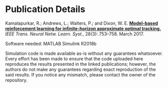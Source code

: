 # Publication Details

Kamalapurkar, R.; Andrews, L.; Walters, P.; and Dixon, W. E. **[Model-based reinforcement learning for infinite-horizon approximate optimal tracking.](http://doi.org/10.1109/TNNLS.2015.2511658)** *IEEE Trans. Neural Netw. Learn. Syst.*, 28(3): 753–758. March 2017. 

Software needed: MATLAB Simulink R2018b

Simulation code is made available as-is without any guarantees whatsoever. Every effort has been made to ensure that the code uploaded here reproduces the results presented in the linked publications; however, the authors do not make any guarantees regarding exact reproduction of the said results. If you notice any mismatch, please contact the owner of the repository.
